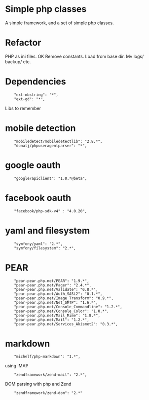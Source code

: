 # Simple php classes

A simple framework, and a set of simple php classes. 

# Refactor

PHP as ini files. OK
Remove constants.
Load from base dir. Mv logs/ backup/ etc.  

# Dependencies

        "ext-mbstring": "*",
        "ext-gd": "*",

Libs to remember

# mobile detection

        "mobiledetect/mobiledetectlib": "2.8.*",
        "donatj/phpuseragentparser": "*",

# google oauth

        "google/apiclient": "1.0.*@beta",

# facebook oauth

        "facebook/php-sdk-v4" : "4.0.20",

# yaml and filesystem

        "symfony/yaml": "2.*",
        "symfony/filesystem": "2.*",

# PEAR

        "pear-pear.php.net/PEAR": "1.9.*",
        "pear-pear.php.net/Pager": "2.4.*",
        "pear-pear.php.net/Validate": "0.8.*",
        "pear-pear.php.net/Auth_SASL2": "0.1.*",
        "pear-pear.php.net/Image_Transform": "0.9.*",
        "pear-pear.php.net/Net_SMTP": "1.6.*",
        "pear-pear.php.net/Console_Commandline": "1.2.*",
        "pear-pear.php.net/Console_Color": "1.0.*",
        "pear-pear.php.net/Mail_Mime": "1.8.*",
        "pear-pear.php.net/Mail": "1.2.*",
        "pear-pear.php.net/Services_Akismet2": "0.3.*",

# markdown

        "michelf/php-markdown": "1.*",

using IMAP

        "zendframework/zend-mail": "2.*",

DOM parsing with php and Zend

        "zendframework/zend-dom": "2.*"




